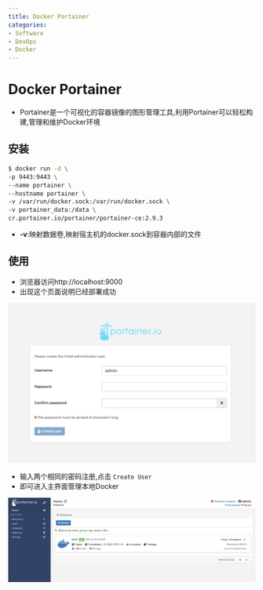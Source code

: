 ```yaml
---
title: Docker Portainer
categories:
- Software
- DevOps
- Docker
---
```

# Docker Portainer

- Portainer是一个可视化的容器镜像的图形管理工具,利用Portainer可以轻松构建,管理和维护Docker环境

## 安装

```bash
$ docker run -d \
-p 9443:9443 \
--name portainer \
--hostname portainer \
-v /var/run/docker.sock:/var/run/docker.sock \
-v portainer_data:/data \
cr.portainer.io/portainer/portainer-ce:2.9.3
```

- **-v**:映射数据卷,映射宿主机的docker.sock到容器内部的文件

## 使用

- 浏览器访问http://localhost:9000
- 出现这个页面说明已经部署成功

<img src="https://raw.githubusercontent.com/LuShan123888/Files/main/Pictures/2021-02-10-5db23a202ea4e7dfda990abd321114f4b7541090.png@1320w_854h.png" style="zoom:50%;" />

- 输入两个相同的密码注册,点击 `Create User`
- 即可进入主界面管理本地Docker

<img src="https://raw.githubusercontent.com/LuShan123888/Files/main/Pictures/2021-02-10-3d0e0f7c9ccae95a952017f5256dc76af095cc9a.png@1320w_450h.png" style="zoom:50%;" />